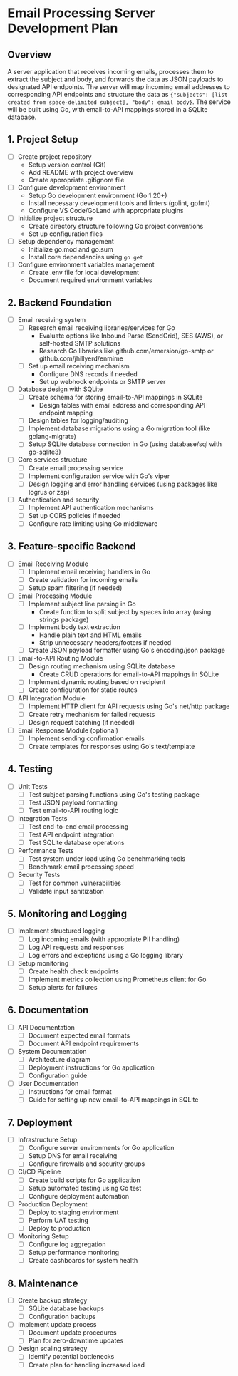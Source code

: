 # Email Processing Server Development Plan

## Overview
A server application that receives incoming emails, processes them to extract the subject and body, and forwards the data as JSON payloads to designated API endpoints. The server will map incoming email addresses to corresponding API endpoints and structure the data as `{"subjects": [list created from space-delimited subject], "body": email body}`. The service will be built using Go, with email-to-API mappings stored in a SQLite database.

## 1. Project Setup
- [ ] Create project repository
  - Setup version control (Git)
  - Add README with project overview
  - Create appropriate .gitignore file
- [ ] Configure development environment
  - Setup Go development environment (Go 1.20+)
  - Install necessary development tools and linters (golint, gofmt)
  - Configure VS Code/GoLand with appropriate plugins
- [ ] Initialize project structure
  - Create directory structure following Go project conventions
  - Set up configuration files
- [ ] Setup dependency management
  - Initialize go.mod and go.sum
  - Install core dependencies using `go get`
- [ ] Configure environment variables management
  - Create .env file for local development
  - Document required environment variables

## 2. Backend Foundation
- [ ] Email receiving system
  - [ ] Research email receiving libraries/services for Go
    - Evaluate options like Inbound Parse (SendGrid), SES (AWS), or self-hosted SMTP solutions
    - Research Go libraries like github.com/emersion/go-smtp or github.com/jhillyerd/enmime
  - [ ] Set up email receiving mechanism
    - Configure DNS records if needed
    - Set up webhook endpoints or SMTP server
- [ ] Database design with SQLite
  - [ ] Create schema for storing email-to-API mappings in SQLite
    - Design tables with email address and corresponding API endpoint mapping
  - [ ] Design tables for logging/auditing
  - [ ] Implement database migrations using a Go migration tool (like golang-migrate)
  - [ ] Setup SQLite database connection in Go (using database/sql with go-sqlite3)
- [ ] Core services structure
  - [ ] Create email processing service
  - [ ] Implement configuration service with Go's viper
  - [ ] Design logging and error handling services (using packages like logrus or zap)
- [ ] Authentication and security
  - [ ] Implement API authentication mechanisms
  - [ ] Set up CORS policies if needed
  - [ ] Configure rate limiting using Go middleware

## 3. Feature-specific Backend
- [ ] Email Receiving Module
  - [ ] Implement email receiving handlers in Go
  - [ ] Create validation for incoming emails
  - [ ] Setup spam filtering (if needed)
- [ ] Email Processing Module
  - [ ] Implement subject line parsing in Go
    - Create function to split subject by spaces into array (using strings package)
  - [ ] Implement body text extraction
    - Handle plain text and HTML emails
    - Strip unnecessary headers/footers if needed
  - [ ] Create JSON payload formatter using Go's encoding/json package
- [ ] Email-to-API Routing Module
  - [ ] Design routing mechanism using SQLite database
    - Create CRUD operations for email-to-API mappings in SQLite
  - [ ] Implement dynamic routing based on recipient
  - [ ] Create configuration for static routes
- [ ] API Integration Module
  - [ ] Implement HTTP client for API requests using Go's net/http package
  - [ ] Create retry mechanism for failed requests
  - [ ] Design request batching (if needed)
- [ ] Email Response Module (optional)
  - [ ] Implement sending confirmation emails
  - [ ] Create templates for responses using Go's text/template

## 4. Testing
- [ ] Unit Tests
  - [ ] Test subject parsing functions using Go's testing package
  - [ ] Test JSON payload formatting
  - [ ] Test email-to-API routing logic
- [ ] Integration Tests
  - [ ] Test end-to-end email processing
  - [ ] Test API endpoint integration
  - [ ] Test SQLite database operations
- [ ] Performance Tests
  - [ ] Test system under load using Go benchmarking tools
  - [ ] Benchmark email processing speed
- [ ] Security Tests
  - [ ] Test for common vulnerabilities
  - [ ] Validate input sanitization

## 5. Monitoring and Logging
- [ ] Implement structured logging
  - [ ] Log incoming emails (with appropriate PII handling)
  - [ ] Log API requests and responses
  - [ ] Log errors and exceptions using a Go logging library
- [ ] Setup monitoring
  - [ ] Create health check endpoints
  - [ ] Implement metrics collection using Prometheus client for Go
  - [ ] Setup alerts for failures

## 6. Documentation
- [ ] API Documentation
  - [ ] Document expected email formats
  - [ ] Document API endpoint requirements
- [ ] System Documentation
  - [ ] Architecture diagram
  - [ ] Deployment instructions for Go application
  - [ ] Configuration guide
- [ ] User Documentation
  - [ ] Instructions for email format
  - [ ] Guide for setting up new email-to-API mappings in SQLite

## 7. Deployment
- [ ] Infrastructure Setup
  - [ ] Configure server environments for Go application
  - [ ] Setup DNS for email receiving
  - [ ] Configure firewalls and security groups
- [ ] CI/CD Pipeline
  - [ ] Create build scripts for Go application
  - [ ] Setup automated testing using Go test
  - [ ] Configure deployment automation
- [ ] Production Deployment
  - [ ] Deploy to staging environment
  - [ ] Perform UAT testing
  - [ ] Deploy to production
- [ ] Monitoring Setup
  - [ ] Configure log aggregation
  - [ ] Setup performance monitoring
  - [ ] Create dashboards for system health

## 8. Maintenance
- [ ] Create backup strategy
  - [ ] SQLite database backups
  - [ ] Configuration backups
- [ ] Implement update process
  - [ ] Document update procedures
  - [ ] Plan for zero-downtime updates
- [ ] Design scaling strategy
  - [ ] Identify potential bottlenecks
  - [ ] Create plan for handling increased load 